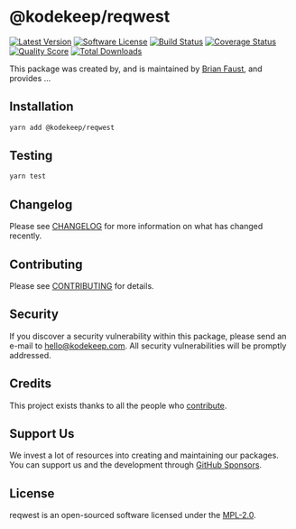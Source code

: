 # @kodekeep/reqwest

[![Latest Version](https://badgen.net/npm/v/@kodekeep/reqwest)](https://npmjs.com/package/@kodekeep/reqwest)
[![Software License](https://badgen.net/npm/license/@kodekeep/reqwest)](https://npmjs.com/package/@kodekeep/reqwest)
[![Build Status](https://img.shields.io/github/workflow/status/kodekeep/reqwest/run-tests?label=tests)](https://github.com/kodekeep/reqwest/actions?query=workflow%3Arun-tests+branch%3Amaster)
[![Coverage Status](https://badgen.net/codeclimate/coverage/kodekeep/reqwest)](https://codeclimate.com/github/kodekeep/reqwest)
[![Quality Score](https://badgen.net/codeclimate/maintainability/kodekeep/reqwest)](https://codeclimate.com/github/kodekeep/reqwest)
[![Total Downloads](https://badgen.net/npm/dt/kodekeep/reqwest)](https://npmjs.com/package/@kodekeep/reqwest)

This package was created by, and is maintained by [Brian Faust](https://github.com/faustbrian), and provides ...

## Installation

```bash
yarn add @kodekeep/reqwest
```

## Testing

```bash
yarn test
```

## Changelog

Please see [CHANGELOG](CHANGELOG.md) for more information on what has changed recently.

## Contributing

Please see [CONTRIBUTING](CONTRIBUTING.md) for details.

## Security

If you discover a security vulnerability within this package, please send an e-mail to hello@kodekeep.com. All security vulnerabilities will be promptly addressed.

## Credits

This project exists thanks to all the people who [contribute](../../contributors).

## Support Us

We invest a lot of resources into creating and maintaining our packages. You can support us and the development through [GitHub Sponsors](https://github.com/sponsors/faustbrian).

## License

reqwest is an open-sourced software licensed under the [MPL-2.0](LICENSE.md).
